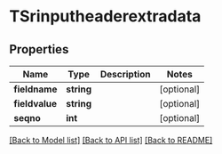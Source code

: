 # TSrinputheaderextradata

## Properties
Name | Type | Description | Notes
------------ | ------------- | ------------- | -------------
**fieldname** | **string** |  | [optional] 
**fieldvalue** | **string** |  | [optional] 
**seqno** | **int** |  | [optional] 

[[Back to Model list]](../README.md#documentation-for-models) [[Back to API list]](../README.md#documentation-for-api-endpoints) [[Back to README]](../README.md)


